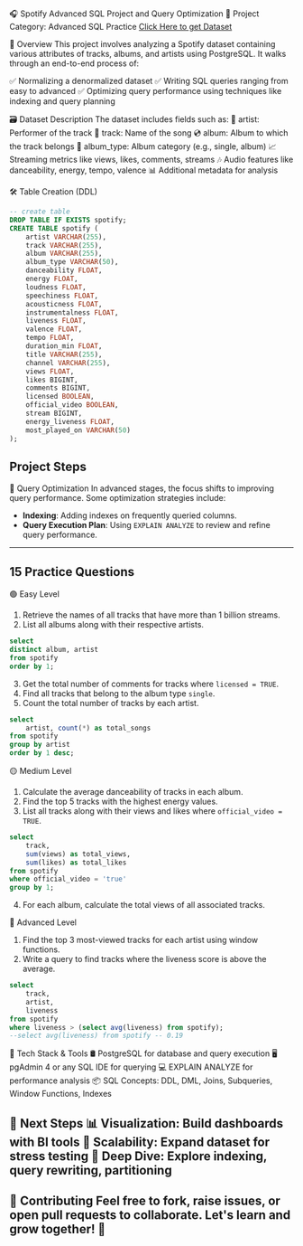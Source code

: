 🎧 Spotify Advanced SQL Project and Query Optimization
📌 Project Category: Advanced SQL Practice
[Click Here to get Dataset](https://www.kaggle.com/datasets/sanjanchaudhari/spotify-dataset)


📄 Overview
This project involves analyzing a Spotify dataset containing various attributes of tracks, albums, and artists using PostgreSQL. It walks through an end-to-end process of:

✅ Normalizing a denormalized dataset
✅ Writing SQL queries ranging from easy to advanced
✅ Optimizing query performance using techniques like indexing and query planning

🗃️ Dataset Description
The dataset includes fields such as:
🎤 artist: Performer of the track
🎵 track: Name of the song
💿 album: Album to which the track belongs
🧾 album_type: Album category (e.g., single, album)
📈 Streaming metrics like views, likes, comments, streams
🎶 Audio features like danceability, energy, tempo, valence
📊 Additional metadata for analysis

🛠️ Table Creation (DDL)
```sql
-- create table
DROP TABLE IF EXISTS spotify;
CREATE TABLE spotify (
    artist VARCHAR(255),
    track VARCHAR(255),
    album VARCHAR(255),
    album_type VARCHAR(50),
    danceability FLOAT,
    energy FLOAT,
    loudness FLOAT,
    speechiness FLOAT,
    acousticness FLOAT,
    instrumentalness FLOAT,
    liveness FLOAT,
    valence FLOAT,
    tempo FLOAT,
    duration_min FLOAT,
    title VARCHAR(255),
    channel VARCHAR(255),
    views FLOAT,
    likes BIGINT,
    comments BIGINT,
    licensed BOOLEAN,
    official_video BOOLEAN,
    stream BIGINT,
    energy_liveness FLOAT,
    most_played_on VARCHAR(50)
);
```
## Project Steps

🚀 Query Optimization
In advanced stages, the focus shifts to improving query performance. Some optimization strategies include:
- **Indexing**: Adding indexes on frequently queried columns.
- **Query Execution Plan**: Using `EXPLAIN ANALYZE` to review and refine query performance.
  
---

## 15 Practice Questions

🟢 Easy Level
1. Retrieve the names of all tracks that have more than 1 billion streams.
2. List all albums along with their respective artists.
```sql
select
distinct album, artist
from spotify
order by 1;
```
3. Get the total number of comments for tracks where `licensed = TRUE`.
4. Find all tracks that belong to the album type `single`.
5. Count the total number of tracks by each artist.
```sql
select 
	artist, count(*) as total_songs
from spotify
group by artist
order by 1 desc;
```

🟡 Medium Level
1. Calculate the average danceability of tracks in each album.
2. Find the top 5 tracks with the highest energy values.
3. List all tracks along with their views and likes where `official_video = TRUE`.
```sql
select 
	track, 
	sum(views) as total_views,
	sum(likes) as total_likes
from spotify
where official_video = 'true'
group by 1;
```
4. For each album, calculate the total views of all associated tracks.

🔴 Advanced Level
1. Find the top 3 most-viewed tracks for each artist using window functions.
2. Write a query to find tracks where the liveness score is above the average.
```sql
select 
	track, 
	artist,
	liveness
from spotify
where liveness > (select avg(liveness) from spotify);
--select avg(liveness) from spotify -- 0.19
```
🧰 Tech Stack & Tools
🛢️ PostgreSQL for database and query execution
🖥️ pgAdmin 4 or any SQL IDE for querying
💻 EXPLAIN ANALYZE for performance analysis
📦 SQL Concepts: DDL, DML, Joins, Subqueries, Window Functions, Indexes

🎯 Next Steps
📊 Visualization: Build dashboards with BI tools
🧩 Scalability: Expand dataset for stress testing
🧠 Deep Dive: Explore indexing, query rewriting, partitioning
---

🤝 Contributing
Feel free to fork, raise issues, or open pull requests to collaborate. Let's learn and grow together! 🌱
---

